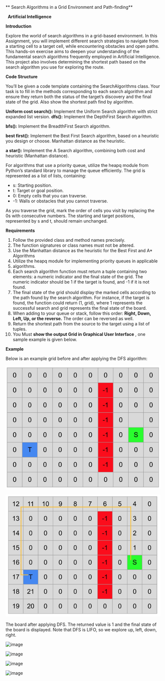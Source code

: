 ﻿** Search Algorithms in a Grid Environment and Path-finding**

` `**Artificial Intelligence**


**Introduction**

Explore the world of search algorithms in a grid-based environment. In this Assignment, you will implement different search strategies to navigate from a starting cell to a target cell, while encountering obstacles and open paths. This hands-on exercise aims to deepen your understanding of the fundamental search algorithms frequently employed in Artificial Intelligence. This project also involves determining the shortest path based on the search algorithm you use for exploring the route.

**Code Structure**

You’ll be given a code template containing the SearchAlgorithms class. Your task is to fill in the methods corresponding to each search algorithm and ensure they return both the status of the target’s discovery and the final state of the grid. Also show the shortest path find by algorithm. 

**Uniform cost search():** Implement the Uniform Search algorithm with strict expanded list version. **dfs():** Implement the DepthFirst Search algorithm.

**bfs():** Implement the BreadthFirst Search algorithm.

**best first():** Implement the Best First Search algorithm, based on a heuristic you design or choose. Manhattan distance as the heuristic.

**a star():** Implement the A Search algorithm, combining both cost and heuristic (Manhattan distance).

For algorithms that use a priority queue, utilize the heapq module from Python’s standard library to manage the queue efficiently. The grid is represented as a list of lists, containing:

- s: Starting position.
- t: Target or goal position.
- 0: Empty cells that you can traverse.
- -1: Walls or obstacles that you cannot traverse.

As you traverse the grid, mark the order of cells you visit by replacing the 0s with consecutive numbers. The starting and target positions, represented by s and t, should remain unchanged.

**Requirements**

1. Follow the provided class and method names precisely. 
1. The function signatures or class names must not be altered.
1. Use the Manhattan distance as the heuristic for the Best First and  A\* Algorithms
1. Utilize the heapq module for implementing priority queues in applicable
1. algorithms.
1. Each search algorithm function must return a tuple containing two elements: a numeric indicator and the final state of the grid. The numeric indicator should be 1 if the target is found, and -1 if it is not found. 
1. The final state of the grid should display the marked cells according to the path found by the search algorithm. For instance, if the target is found, the function could return (1, grid), where 1 represents the successful search and grid represents the final state of the board.
1. When adding to your queue or stack, follow this order: **Right, Down, Left, Up, or the reverse.** The order can be reversed as well.
1. Return the shortest path from the source to the target using a list of tuples.
1. You Must **show the output Grid in Graphical User Interface** , one sample example is given below. 

**Example**

Below is an example grid before and after applying the DFS algorithm:

![](Aspose.Words.7591adb5-1105-4f78-9695-a60d7a02f899.001.png)

![](Aspose.Words.7591adb5-1105-4f78-9695-a60d7a02f899.002.png)

The board after applying DFS. The returned value is 1 and the final state of the board is displayed. Note that DFS is LIFO, so we explore up, left, down, right.

![image](https://github.com/user-attachments/assets/506115d5-7a25-464c-bcb2-43d3afb31716)

![image](https://github.com/user-attachments/assets/92f59bd2-17c8-410d-b481-b0dad27b022c)


![image](https://github.com/user-attachments/assets/87ec8221-30ab-4f79-9039-850b421eae5d)


![image](https://github.com/user-attachments/assets/265ee5e0-4619-4aa6-957e-87e2503aec8d)

